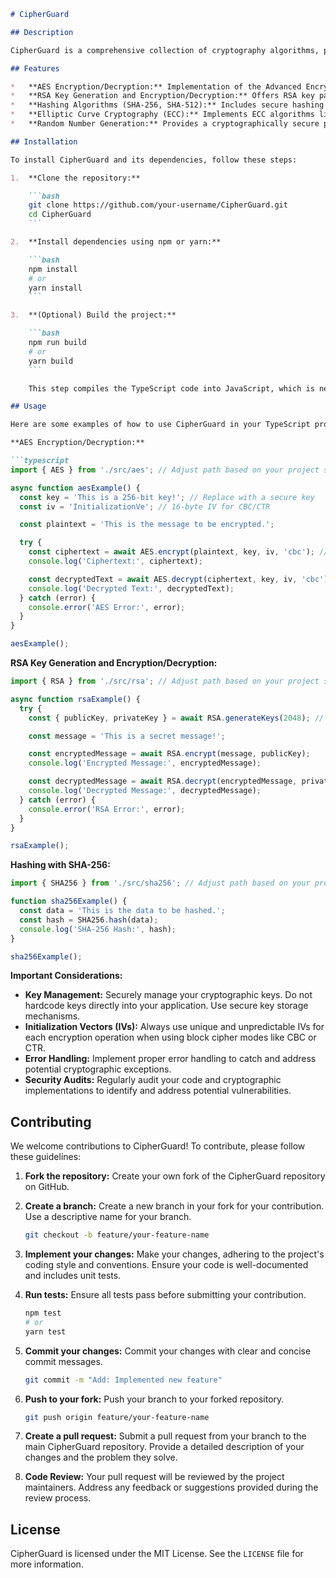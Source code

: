 ```markdown
# CipherGuard

## Description

CipherGuard is a comprehensive collection of cryptography algorithms, protocols, and implementations written in TypeScript. Its primary purpose is to provide a secure and reliable foundation for developers to build secure applications by offering a wide range of cryptographic tools. CipherGuard aims to be easily accessible, well-documented, and thoroughly tested, allowing developers to quickly integrate robust cryptographic solutions into their projects without needing to be cryptography experts. The value proposition lies in its ease of use, security focus, and comprehensive nature, saving developers significant time and effort while increasing the overall security posture of their applications.

## Features

*   **AES Encryption/Decryption:** Implementation of the Advanced Encryption Standard (AES) algorithm with various key sizes (128, 192, 256 bits) and modes of operation (CBC, CTR, GCM). Provides strong symmetric encryption for data confidentiality.
*   **RSA Key Generation and Encryption/Decryption:** Offers RSA key pair generation and asymmetric encryption/decryption capabilities. Supports different key sizes and padding schemes for secure communication and digital signatures.
*   **Hashing Algorithms (SHA-256, SHA-512):** Includes secure hashing algorithms like SHA-256 and SHA-512 for data integrity verification and password storage. Provides collision resistance and one-way functionality.
*   **Elliptic Curve Cryptography (ECC):** Implements ECC algorithms like ECDSA and ECDH for key exchange and digital signatures. Offers high security with smaller key sizes compared to RSA.
*   **Random Number Generation:** Provides a cryptographically secure pseudorandom number generator (CSPRNG) for generating random keys, initialization vectors (IVs), and other security-sensitive values.

## Installation

To install CipherGuard and its dependencies, follow these steps:

1.  **Clone the repository:**

    ```bash
    git clone https://github.com/your-username/CipherGuard.git
    cd CipherGuard
    ```

2.  **Install dependencies using npm or yarn:**

    ```bash
    npm install
    # or
    yarn install
    ```

3.  **(Optional) Build the project:**

    ```bash
    npm run build
    # or
    yarn build
    ```

    This step compiles the TypeScript code into JavaScript, which is necessary for running the examples and using the library in your projects.

## Usage

Here are some examples of how to use CipherGuard in your TypeScript projects:

**AES Encryption/Decryption:**

```typescript
import { AES } from './src/aes'; // Adjust path based on your project structure

async function aesExample() {
  const key = 'This is a 256-bit key!'; // Replace with a secure key
  const iv = 'InitializationVe'; // 16-byte IV for CBC/CTR

  const plaintext = 'This is the message to be encrypted.';

  try {
    const ciphertext = await AES.encrypt(plaintext, key, iv, 'cbc'); // 'cbc' or 'ctr' or 'gcm'
    console.log('Ciphertext:', ciphertext);

    const decryptedText = await AES.decrypt(ciphertext, key, iv, 'cbc');
    console.log('Decrypted Text:', decryptedText);
  } catch (error) {
    console.error('AES Error:', error);
  }
}

aesExample();
```

**RSA Key Generation and Encryption/Decryption:**

```typescript
import { RSA } from './src/rsa'; // Adjust path based on your project structure

async function rsaExample() {
  try {
    const { publicKey, privateKey } = await RSA.generateKeys(2048); // Key size: 2048 bits

    const message = 'This is a secret message!';

    const encryptedMessage = await RSA.encrypt(message, publicKey);
    console.log('Encrypted Message:', encryptedMessage);

    const decryptedMessage = await RSA.decrypt(encryptedMessage, privateKey);
    console.log('Decrypted Message:', decryptedMessage);
  } catch (error) {
    console.error('RSA Error:', error);
  }
}

rsaExample();

```

**Hashing with SHA-256:**

```typescript
import { SHA256 } from './src/sha256'; // Adjust path based on your project structure

function sha256Example() {
  const data = 'This is the data to be hashed.';
  const hash = SHA256.hash(data);
  console.log('SHA-256 Hash:', hash);
}

sha256Example();
```

**Important Considerations:**

*   **Key Management:**  Securely manage your cryptographic keys.  Do not hardcode keys directly into your application. Use secure key storage mechanisms.
*   **Initialization Vectors (IVs):** Always use unique and unpredictable IVs for each encryption operation when using block cipher modes like CBC or CTR.
*   **Error Handling:** Implement proper error handling to catch and address potential cryptographic exceptions.
*   **Security Audits:** Regularly audit your code and cryptographic implementations to identify and address potential vulnerabilities.

## Contributing

We welcome contributions to CipherGuard! To contribute, please follow these guidelines:

1.  **Fork the repository:** Create your own fork of the CipherGuard repository on GitHub.

2.  **Create a branch:** Create a new branch in your fork for your contribution.  Use a descriptive name for your branch.

    ```bash
    git checkout -b feature/your-feature-name
    ```

3.  **Implement your changes:** Make your changes, adhering to the project's coding style and conventions. Ensure your code is well-documented and includes unit tests.

4.  **Run tests:** Ensure all tests pass before submitting your contribution.

    ```bash
    npm test
    # or
    yarn test
    ```

5.  **Commit your changes:** Commit your changes with clear and concise commit messages.

    ```bash
    git commit -m "Add: Implemented new feature"
    ```

6.  **Push to your fork:** Push your branch to your forked repository.

    ```bash
    git push origin feature/your-feature-name
    ```

7.  **Create a pull request:** Submit a pull request from your branch to the main CipherGuard repository.  Provide a detailed description of your changes and the problem they solve.

8.  **Code Review:** Your pull request will be reviewed by the project maintainers.  Address any feedback or suggestions provided during the review process.

## License

CipherGuard is licensed under the MIT License. See the `LICENSE` file for more information.
```